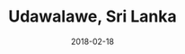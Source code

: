 ---
title: Udawalawe, Sri Lanka
date: 2018-02-18
countries:
  - Sri Lanka
resources:
  - src: feature.jpg
    params: 
      weight: 0
  - src: DSCF1917.jpg
    params: 
      weight: 1
  - src: DSCF1933.jpg
    params: 
      weight: 2
  - src: DSCF1984.jpg
    params: 
      weight: 3
  - src: DSCF2010.jpg
    params: 
      weight: 4
  - src: DSCF2018.jpg
    params: 
      weight: 5
  - src: DSCF2034.jpg
    params: 
      weight: 6
  - src: DSCF2055.jpg
    params: 
      weight: 7
  - src: DSCF2067.jpg
    params: 
      weight: 8
  - src: DSCF2071.jpg
    params: 
      weight: 9
  - src: DSCF2077.jpg
    params: 
      weight: 10
  - src: DSCF2122.jpg
    params: 
      weight: 11
  - src: DSCF2123.jpg
    params: 
      weight: 12
  - src: DSCF2124.jpg
    params: 
      weight: 13
---